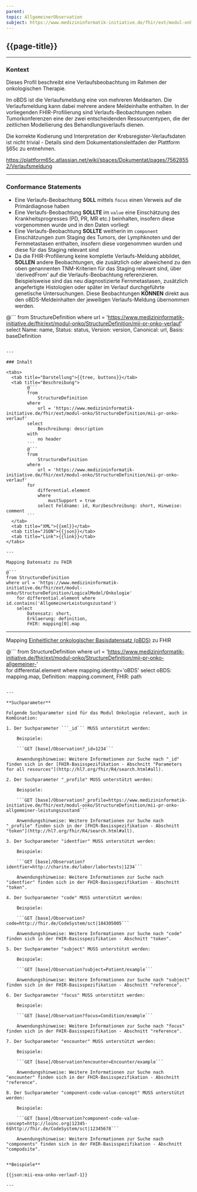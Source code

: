 ```yaml
---
parent: 
topic: AllgemeinerObservation
subject: https://www.medizininformatik-initiative.de/fhir/ext/modul-onko/StructureDefinition/mii-pr-onko-verlauf
---
```


## {{page-title}}


---

### Kontext

Dieses Profil beschreibt eine Verlaufsbeobachtung im Rahmen der onkologischen Therapie. 

Im oBDS ist die Verlaufsmeldung eine von mehreren Meldearten. Die Verlaufsmeldung kann dabei mehrere andere Meldeinhalte enthalten. In der vorliegenden FHIR-Profilierung sind Verlaufs-Beobachtungen neben Tumorkonferenzen eine der zwei entscheidenden Ressourcentypen, die der zeitlichen Modellierung des Behandlungsverlaufs dienen. 


Die korrekte Kodierung und Interpretation der Krebsregister-Verlaufsdaten ist nicht trivial - Details sind dem Dokumentationsleitfaden der Plattform §65c zu entnehmen.  

https://plattform65c.atlassian.net/wiki/spaces/Dokumentat/pages/75628552/Verlaufsmeldung

---

### Conformance Statements

- Eine Verlaufs-Beobachtung **SOLL** mittels `focus` einen Verweis auf die Primärdiagnose haben
- Eine Verlaufs-Beobachtung **SOLLTE** im `value` eine Einschätzung des Krankheitsprogresses (PD, PR, MR etc.) beinhalten, insofern diese vorgenommen wurde und in den Daten vorliegt
- Eine Verlaufs-Beobachtung **SOLLTE** weitherin im `component` Einschätzungen zum Staging des Tumors, der Lymphknoten und der Fernmetastasen enthalten, insofern diese vorgenommen wurden und diese für das Staging relevant sind
- Da die FHIR-Profilierung keine komplette Verlaufs-Meldung abbildet, **SOLLEN** andere Beobachtungen, die zusätzlich oder abweichend zu den oben genannenten TNM-Kriterien für das Staging relevant sind,  über `derivedFrom' auf die Verlaufs-Beobachtung referenzieren. Beispielsweise sind das neu diagnostizierte Fernmetastasen, zusätzlich angefertigte Histologien oder später im Verlauf durchgeführte genetische Untersuchungen. Diese Beobachtungen **KÖNNEN** direkt aus den oBDS-Meldeinhalten der jeweiligen Verlaufs-Meldung übernommen werden. 


@```
from 
    StructureDefinition 
where 
    url = 'https://www.medizininformatik-initiative.de/fhir/ext/modul-onko/StructureDefinition/mii-pr-onko-verlauf' 
select 
    Name: name, Status: status, Version: version, Canonical: url, Basis: baseDefinition
```

---

### Inhalt

<tabs>
  <tab title="Darstellung">{{tree, buttons}}</tab>
  <tab title="Beschreibung"> 
        @```
        from
	        StructureDefinition
        where
	        url = 'https://www.medizininformatik-initiative.de/fhir/ext/modul-onko/StructureDefinition/mii-pr-onko-verlauf' 
        select
	        Beschreibung: description
        with
            no header
        ```
        @```
        from 
            StructureDefinition 
        where 
            url = 'https://www.medizininformatik-initiative.de/fhir/ext/modul-onko/StructureDefinition/mii-pr-onko-verlauf' 
        for 
            differential.element 
            where 
                mustSupport = true 
            select Feldname: id, Kurzbeschreibung: short, Hinweise: comment
        ```
  </tab>
  <tab title="XML">{{xml}}</tab>
  <tab title="JSON">{{json}}</tab>
  <tab title="Link">{{link}}</tab>
</tabs>

---

Mapping Datensatz zu FHIR

@```
from StructureDefinition 
where url = 'https://www.medizininformatik-initiative.de/fhir/ext/modul-onko/StructureDefinition/LogicalModel/Onkologie'
    for differential.element where id.contains('AllgemeinerLeistungszustand')
    select 
        Datensatz: short,
        Erklaerung: definition, 
        FHIR: mapping[0].map 

```

---

Mapping [Einheitlicher onkologischer Basisdatensatz (oBDS)](https://basisdatensatz.de/basisdatensatz) zu FHIR

@```
from StructureDefinition 
where url = 'https://www.medizininformatik-initiative.de/fhir/ext/modul-onko/StructureDefinition/mii-pr-onko-allgemeiner-'  
    for differential.element
    where mapping.identity='oBDS'
    select 
        oBDS: mapping.map,
        Definition: mapping.comment,
        FHIR: path
```

---

**Suchparameter**

Folgende Suchparameter sind für das Modul Onkologie relevant, auch in Kombination:

1. Der Suchparameter ```_id``` MUSS unterstützt werden:

    Beispiele: 

    ```GET [base]/Observation?_id=1234```
    
    Anwendungshinweise: Weitere Informationen zur Suche nach "_id" finden sich in der [FHIR-Basisspezifikation - Abschnitt "Parameters for all resources"](http://hl7.org/fhir/R4/search.html#all).

2. Der Suchparameter "_profile" MUSS unterstützt werden:

    Beispiele:
    
    ```GET [base]/Observation?_profile=https://www.medizininformatik-initiative.de/fhir/ext/modul-onko/StructureDefinition/mii-pr-onko-allgemeiner-leistungszustand```
    
    Anwendungshinweise: Weitere Informationen zur Suche nach "_profile" finden sich in der [FHIR-Basisspezifikation - Abschnitt "token"](http://hl7.org/fhir/R4/search.html#all).

3. Der Suchparameter "identfier" MUSS unterstützt werden:

    Beispiele:

    ```GET [base]/Observation?identfier=http://charite.de/labor/labortests|1234```

    Anwendungshinweise: Weitere Informationen zur Suche nach "identfier" finden sich in der FHIR-Basisspezifikation - Abschnitt "token".

4. Der Suchparameter "code" MUSS unterstützt werden:

    Beispiele:

    ```GET [base]/Observation?code=http://fhir.de/CodeSystem/sct|184305005```

    Anwendungshinweise: Weitere Informationen zur Suche nach "code" finden sich in der FHIR-Basisspezifikation - Abschnitt "token".

5. Der Suchparameter "subject" MUSS unterstützt werden:

    Beispiele:

    ```GET [base]/Observation?subject=Patient/example```

    Anwendungshinweise: Weitere Informationen zur Suche nach "subject" finden sich in der FHIR-Basisspezifikation - Abschnitt "reference".

6. Der Suchparameter "focus" MUSS unterstützt werden:

    Beispiele:

    ```GET [base]/Observation?focus=Condition/example```

    Anwendungshinweise: Weitere Informationen zur Suche nach "focus" finden sich in der FHIR-Basisspezifikation - Abschnitt "reference".

7. Der Suchparameter "encounter" MUSS unterstützt werden:

    Beispiele:

    ```GET [base]/Observation?encounter=Encounter/example```

    Anwendungshinweise: Weitere Informationen zur Suche nach "encounter" finden sich in der FHIR-Basisspezifikation - Abschnitt "reference".

8. Der Suchparameter "component-code-value-concept" MUSS unterstützt werden:

    Beispiele:

    ```GET [base]/Observation?component-code-value-concept=http://loinc.org|12345-6$http://fhir.de/CodeSystem/sct|12345678```

    Anwendungshinweise: Weitere Informationen zur Suche nach "components" finden sich in der FHIR-Basisspezifikation - Abschnitt "compodsite".


**Beispiele**

{{json:mii-exa-onko-verlauf-1}}

---